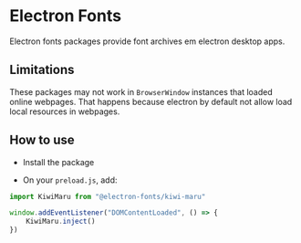 # Electron Fonts

Electron fonts packages provide font archives em electron desktop apps.

## Limitations

These packages may not work in `BrowserWindow` instances that loaded online webpages. That happens because electron by default not allow load local resources in webpages.

## How to use

* Install the package

* On your `preload.js`, add:

```ts
import KiwiMaru from "@electron-fonts/kiwi-maru"

window.addEventListener("DOMContentLoaded", () => {
    KiwiMaru.inject()
})
```
